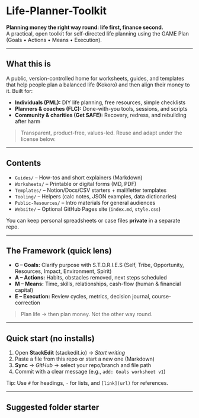 # Life-Planner-Toolkit
**Planning money the right way round: life first, finance second.**  
A practical, open toolkit for self-directed life planning using the GAME Plan (Goals • Actions • Means • Execution).

---

## What this is
A public, version-controlled home for worksheets, guides, and templates that help people plan a balanced life (Kokoro) and then align their money to it. Built for:
- **Individuals (PML):** DIY life planning, free resources, simple checklists
- **Planners & coaches (FLC):** Done-with-you tools, sessions, and scripts
- **Community & charities (Get SAFE):** Recovery, redress, and rebuilding after harm

> Transparent, product-free, values-led. Reuse and adapt under the license below.

---

## Contents
- `Guides/` – How-tos and short explainers (Markdown)
- `Worksheets/` – Printable or digital forms (MD, PDF)
- `Templates/` – Notion/Docs/CSV starters + mail/letter templates
- `Tooling/` – Helpers (calc notes, JSON examples, data dictionaries)
- `Public-Resources/` – Intro materials for general audiences
- `Website/` – Optional GitHub Pages site (`index.md`, `style.css`)

You can keep personal spreadsheets or case files **private** in a separate repo.

---

## The Framework (quick lens)
- **G – Goals:** Clarify purpose with S.T.O.R.I.E.S (Self, Tribe, Opportunity, Resources, Impact, Environment, Spirit)
- **A – Actions:** Habits, obstacles removed, next steps scheduled
- **M – Means:** Time, skills, relationships, cash-flow (human & financial capital)
- **E – Execution:** Review cycles, metrics, decision journal, course-correction

> Plan life → then plan money. Not the other way round.

---

## Quick start (no installs)
1. Open **StackEdit** (stackedit.io) → *Start writing*  
2. Paste a file from this repo or start a new one (Markdown)  
3. **Sync** → *GitHub* → select your repo/branch and file path  
4. Commit with a clear message (e.g., `add: Goals worksheet v1`)

Tip: Use `#` for headings, `-` for lists, and `[link](url)` for references.

---

## Suggested folder starter
